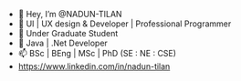 - 👋 Hey, I’m @NADUN-TILAN
- 👀 UI | UX design & Developer | Professional Programmer 
- 🌱 Under Graduate Student
- 💞️ Java | .Net Developer
- 📫 BSc | BEng | MSc | PhD (SE : NE : CSE)
- https://www.linkedin.com/in/nadun-tilan

<!---
NADUN-TILAN/NADUN-TILAN is a ✨ special ✨ repository because its `README.md` (this file) appears on your GitHub profile.
You can click the Preview link to take a look at your changes.
--->

